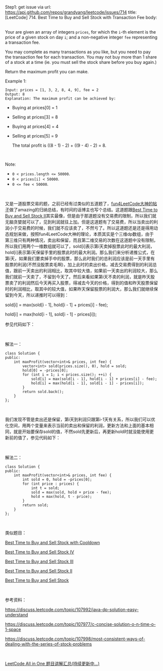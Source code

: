 Step1: get issue via url: https://api.github.com/repos/grandyang/leetcode/issues/714 
 title:[LeetCode] 714. Best Time to Buy and Sell Stock with Transaction Fee 
 body:  
  

Your are given an array of integers `prices`, for which the `i`-th element is the price of a given stock on day `i`; and a non-negative integer `fee` representing a transaction fee.

You may complete as many transactions as you like, but you need to pay the transaction fee for each transaction. You may not buy more than 1 share of a stock at a time (ie. you must sell the stock share before you buy again.)

Return the maximum profit you can make.

Example 1:
    
    
    Input: prices = [1, 3, 2, 8, 4, 9], fee = 2
    Output: 8
    Explanation: The maximum profit can be achieved by:

  * Buying at prices[0] = 1
  * Selling at prices[3] = 8
  * Buying at prices[4] = 4
  * Selling at prices[5] = 9


    
    
    The total profit is ((8 - 1) - 2) + ((9 - 4) - 2) = 8.
    

 

Note:

  * `0 < prices.length <= 50000`.
  * `0 < prices[i] < 50000`.
  * `0 <= fee < 50000`.



 

又是一道股票交易的题，之前已经有过类似的五道题了，[fun4LeetCode大神的帖子](https://discuss.leetcode.com/topic/107998/most-consistent-ways-of-dealing-with-the-series-of-stock-problems)做了amazing的归纳总结，有时间的话博主也写个总结。这道题跟[Best Time to Buy and Sell Stock II](http://www.cnblogs.com/grandyang/p/4280803.html)其实最像，但是由于那道题没有交易费的限制，所以我们就无脑贪婪就可以了，见到利润就往上加。但是这道题有了交易费，所以当卖出的利润小于交易费的时候，我们就不应该卖了，不然亏了。所以这道题还是还是得用动态规划来做，按照fun4LeetCode大神的理论，本质其实是个三维dp数组，由于第三维只有两种情况，卖出和保留，而且第二维交易的次数在这道题中没有限制，所以我们用两个一维数组就可以了，sold[i]表示第i天卖掉股票此时的最大利润，hold[i]表示第i天保留手里的股票此时的最大利润。那么我们来分析递推公式，在第i天，如果我们要卖掉手中的股票，那么此时我们的总利润应该是前一天手里有股票的利润(不然没股票卖毛啊)，加上此时的卖出价格，减去交易费得到的利润总值，跟前一天卖出的利润相比，取其中较大值，如果前一天卖出的利润较大，那么我们就前一天卖了，不留到今天了。然后来看如果第i天不卖的利润，就是昨天股票卖了的利润然后今天再买入股票，得减去今天的价格，得到的值和昨天股票保留时的利润相比，取其中的较大值，如果昨天保留股票的利润大，那么我们就继续保留到今天，所以递推时可以得到：

sold[i] = max(sold[i - 1], hold[i - 1] + prices[i] - fee);

hold[i] = max(hold[i - 1], sold[i - 1] - prices[i]);

参见代码如下：

 

解法一：
    
    
    class Solution {
    public:
        int maxProfit(vector<int>& prices, int fee) {
            vector<int> sold(prices.size(), 0), hold = sold;
            hold[0] = -prices[0];
            for (int i = 1; i < prices.size(); ++i) {
                sold[i] = max(sold[i - 1], hold[i - 1] + prices[i] - fee);
                hold[i] = max(hold[i - 1], sold[i - 1] - prices[i]);
            }
            return sold.back();
        }
    };

 

我们发现不管是卖出还是保留，第i天到利润只跟第i-1天有关系，所以我们可以优化空间，用两个变量来表示当前的卖出和保留的利润，更新方法和上面的基本相同，就是开始要保存sold的值，不然sold先更新后，再更新hold时就没能使用更新前的值了，参见代码如下：

 

解法二：
    
    
    class Solution {
    public:
        int maxProfit(vector<int>& prices, int fee) {
            int sold = 0, hold = -prices[0];
            for (int price : prices) {
                int t = sold;
                sold = max(sold, hold + price - fee);
                hold = max(hold, t - price);
            }
            return sold;
        }
    };

 

类似题目：

[Best Time to Buy and Sell Stock with Cooldown](http://www.cnblogs.com/grandyang/p/4997417.html)

[Best Time to Buy and Sell Stock IV](http://www.cnblogs.com/grandyang/p/4295761.html)

[Best Time to Buy and Sell Stock III](http://www.cnblogs.com/grandyang/p/4281975.html)

[Best Time to Buy and Sell Stock II](http://www.cnblogs.com/grandyang/p/4280803.html)

[Best Time to Buy and Sell Stock](http://www.cnblogs.com/grandyang/p/4280131.html)

 

参考资料：

<https://discuss.leetcode.com/topic/107992/java-dp-solution-easy-understand>

<https://discuss.leetcode.com/topic/107977/c-concise-solution-o-n-time-o-1-space>

<https://discuss.leetcode.com/topic/107998/most-consistent-ways-of-dealing-with-the-series-of-stock-problems>

 

[LeetCode All in One 题目讲解汇总(持续更新中...)](http://www.cnblogs.com/grandyang/p/4606334.html)
